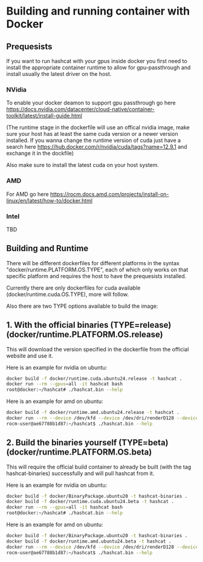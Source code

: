 # Building and running container with Docker


## Prequesists ##

If you want to run hashcat with your gpus inside docker you first need to install the appropriate container runtime to allow for gpu-passthrough and install usually the latest driver on the host.

### NVidia ###

To enable your docker deamon to support gpu passthrough go here https://docs.nvidia.com/datacenter/cloud-native/container-toolkit/latest/install-guide.html

(The runtime stage in the dockerfile will use an offical nvidia image, make sure your host has at least the same cuda version or a newer version installed. If you wanna change the runtime version of cuda just have a search here https://hub.docker.com/r/nvidia/cuda/tags?name=12.9.1 and exchange it in the dockfile)

Also make sure to install the latest cuda on your host system.

### AMD ###

For AMD go here https://rocm.docs.amd.com/projects/install-on-linux/en/latest/how-to/docker.html


### Intel ###

TBD


## Building and Runtime ##

There will be different dockerfiles for different platforms in the syntax "docker/runtime.PLATFORM.OS.TYPE", each of which only works on that specific platform and requires the host to have the prequesists installed.

Currently there are only dockerfiles for cuda available (docker/runtime.cuda.OS.TYPE), more will follow.

Also there are two TYPE options available to build the image:

## 1. With the official binaries (TYPE=release) (docker/runtime.PLATFORM.OS.release)

This will download the version specified in the dockerfile from the official website and use it.

Here is an example for nvidia on ubuntu:

```bash
docker build -f docker/runtime.cuda.ubuntu24.release -t hashcat .
docker run --rm --gpus=all -it hashcat bash
root@docker:~/hashcat# ./hashcat.bin --help
```

Here is an example for amd on ubuntu:

```bash
docker build -f docker/runtime.amd.ubuntu24.release -t hashcat .
docker run --rm --device /dev/kfd --device /dev/dri/renderD128 --device /dev/dri/renderD129 -it hashcat bash
rocm-user@ae67788b1d87:~/hashcat$ ./hashcat.bin --help
```

## 2. Build the binaries yourself (TYPE=beta) (docker/runtime.PLATFORM.OS.beta)

This will require the official build container to already be built (with the tag hashcat-binaries) successfully and will pull hashcat from it.

Here is an example for nvidia on ubuntu:

```bash
docker build -f docker/BinaryPackage.ubuntu20 -t hashcat-binaries .
docker build -f docker/runtime.cuda.ubuntu24.beta -t hashcat .
docker run --rm --gpus=all -it hashcat bash
root@docker:~/hashcat# ./hashcat.bin --help
```

Here is an example for amd on ubuntu:

```bash
docker build -f docker/BinaryPackage.ubuntu20 -t hashcat-binaries .
docker build -f docker/runtime.amd.ubuntu24.beta -t hashcat .
docker run --rm --device /dev/kfd --device /dev/dri/renderD128 --device /dev/dri/renderD129 -it hashcat bash
rocm-user@ae67788b1d87:~/hashcat$ ./hashcat.bin --help
```

